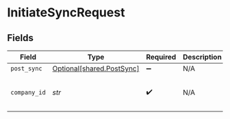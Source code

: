 # InitiateSyncRequest


## Fields

| Field                                                        | Type                                                         | Required                                                     | Description                                                  | Example                                                      |
| ------------------------------------------------------------ | ------------------------------------------------------------ | ------------------------------------------------------------ | ------------------------------------------------------------ | ------------------------------------------------------------ |
| `post_sync`                                                  | [Optional[shared.PostSync]](../../models/shared/postsync.md) | :heavy_minus_sign:                                           | N/A                                                          |                                                              |
| `company_id`                                                 | *str*                                                        | :heavy_check_mark:                                           | N/A                                                          | 8a210b68-6988-11ed-a1eb-0242ac120002                         |